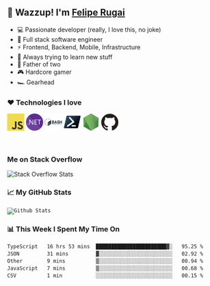## 👋 Wazzup! I'm [Felipe Rugai](mailto:felrugai@gmail.com)

- 💻 Passionate developer (really, I love this, no joke)
- 📝 Full stack software engineer
- ⚡ Frontend, Backend, Mobile, Infrastructure
- 🌱 Always trying to learn new stuff
- 👶 Father of two
- 🎮 Hardcore gamer
- 🏎️ Gearhead

### ❤️ Technologies I love

<code><img height="40" src="https://raw.githubusercontent.com/github/explore/80688e429a7d4ef2fca1e82350fe8e3517d3494d/topics/javascript/javascript.png"></code>
<code><img height="40" src="https://raw.githubusercontent.com/github/explore/93d8a67084f94b2a444e510199a6e7622e5b09a3/topics/dotnet/dotnet.png"></code>
<code><img height="40" src="https://raw.githubusercontent.com/github/explore/80688e429a7d4ef2fca1e82350fe8e3517d3494d/topics/bash/bash.png"></code>
<code><img height="40" src="https://raw.githubusercontent.com/github/explore/80688e429a7d4ef2fca1e82350fe8e3517d3494d/topics/powershell/powershell.png"></code>
<code><img height="40" src="https://raw.githubusercontent.com/github/explore/80688e429a7d4ef2fca1e82350fe8e3517d3494d/topics/nodejs/nodejs.png"></code>
<code><img height="40" src="https://raw.githubusercontent.com/github/explore/89bdd9644f44d1b12180fd512b95574fe4c54617/topics/github-api/github-api.png"></code>

<br/>

### Me on Stack Overflow
<img height="137px" src="https://stackoverflow-card.vercel.app/?userID=4669594&theme=dracula" alt="Stack Overflow Stats" />


### 📈 My GitHub Stats

<code><img src="https://github-readme-stats.vercel.app/api?username=feliperugai&show_icons=true&theme=dracula" alt="Github Stats" /></code>


### 📊 This Week I Spent My Time On

<!--START_SECTION:waka-->

```txt
TypeScript   16 hrs 53 mins  ███████████████████████▓░   95.25 %
JSON         31 mins         ▓░░░░░░░░░░░░░░░░░░░░░░░░   02.92 %
Other        9 mins          ▒░░░░░░░░░░░░░░░░░░░░░░░░   00.94 %
JavaScript   7 mins          ▒░░░░░░░░░░░░░░░░░░░░░░░░   00.68 %
CSV          1 min           ░░░░░░░░░░░░░░░░░░░░░░░░░   00.15 %
```

<!--END_SECTION:waka-->
